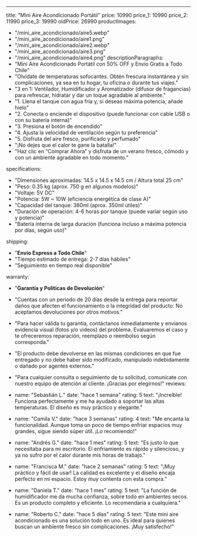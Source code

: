 ---
title: "Mini Aire Acondicionado Portátil"
price: 10990
price_1: 10990
price_2: 11990
price_3: 19990
oldPrice: 26990
productImages:
  - "/mini_aire_acondicionado/aire5.webp"
  - "/mini_aire_acondicionado/aire1.png"
  - "/mini_aire_acondicionado/aire2.webp"
  - "/mini_aire_acondicionado/aire3.png"
  - "/mini_aire_acondicionado/aire4.png"
descriptionParagraphs:
  - "Mini Aire Acondicionado Portátil con 50% OFF y Envío Gratis a Todo Chile"
  - "Olvídate de temperaturas sofocantes. Obtén frescura instantánea y sin complicaciones, ya sea en tu hogar, tu oficina o durante tus viajes."
  - "3 en 1: Ventilador, Humidificador y Aromatizador (difusor de fragancias) para refrescar, hidratar y dar un toque agradable al ambiente."
  - "1. Llena el tanque con agua fría y, si deseas máxima potencia, añade hielo"
  - "2. Conecta o enciende el dispositivo (puede funcionar con cable USB o con su batería interna)"
  - "3. Presiona el botón de encendido"
  - "4. Ajusta la velocidad de ventilación según tu preferencia"
  - "5. Disfruta del aire fresco, purificado y perfumado"
  - "¡No dejes que el calor te gane la batalla!"
  - "Haz clic en “Comprar Ahora” y disfruta de un verano fresco, cómodo y con un ambiente agradable en todo momento."

specifications:
  - "Dimensiones aproximadas: 14.5 x 14.5 x 14.5 cm / Altura total 25 cm"
  - "Peso: 0.35 kg (aprox. 750 g en algunos modelos)"
  - "Voltaje: 5V DC"
  - "Potencia: 5W ~ 10W (eficiencia energética de clase A)"
  - "Capacidad del tanque: 380ml (aprox. 350ml útiles)"
  - "Duración de operación: 4-6 horas por tanque (puede variar según uso y potencia)"
  - "Batería interna de larga duración (funciona incluso a máxima potencia por días, según uso)"

shipping:
  - "**Envío Express a Todo Chile**"
  - "Tiempo estimado de entrega: 2-7 días hábiles"
  - "Seguimiento en tiempo real disponible"

warranty:
  - "**Garantía y Políticas de Devolución**"
  - "Cuentas con un periodo de 20 días desde la entrega para reportar daños que afecten el funcionamiento o la integridad del producto. No aceptamos devoluciones por otros motivos."
  - "Para hacer válida tu garantía, contáctanos inmediatamente y envíanos evidencia visual (fotos y/o videos) del problema. Evaluaremos el caso y te ofreceremos reparación, reemplazo o reembolso según corresponda."
  - "El producto debe devolverse en las mismas condiciones en que fue entregado y no debe haber sido modificado, manipulado indebidamente o dañado por agentes externos."
  - "Para cualquier consulta o seguimiento de tu solicitud, comunícate con nuestro equipo de atención al cliente. ¡Gracias por elegirnos!"
reviews:
  - name: "Sebastián L."
    date: "hace 1 semana"
    rating: 5
    text: "¡Increíble! Funciona perfectamente y me ha ayudado a soportar las altas temperaturas. El diseño es muy práctico y elegante."

  - name: "Camila V."
    date: "hace 3 semanas"
    rating: 4
    text: "Me encanta la funcionalidad. Aunque toma un poco de tiempo enfriar espacios muy grandes, sigue siendo súper útil. ¡Lo recomiendo!"

  - name: "Andrés G."
    date: "hace 1 mes"
    rating: 5
    text: "Es justo lo que necesitaba para mi escritorio. El enfriamiento es rápido y silencioso, y ya no sufro por el calor durante mis horas de trabajo."

  - name: "Francisca M."
    date: "hace 2 semanas"
    rating: 5
    text: "¡Muy práctico y fácil de usar! La calidad es excelente y el diseño encaja perfecto en mi espacio. Estoy muy contenta con esta compra."

  - name: "Daniela T."
    date: "hace 1 mes"
    rating: 5
    text: "La función de humidificador me da mucha confianza, sobre todo en ambientes secos. Es un producto completo y eficiente. Lo recomendaría a cualquiera."

  - name: "Roberto C."
    date: "hace 5 días"
    rating: 5
    text: "Este mini aire acondicionado es una solución todo en uno. Es ideal para quienes buscan un ambiente fresco sin complicaciones. ¡Muy satisfecho!"
